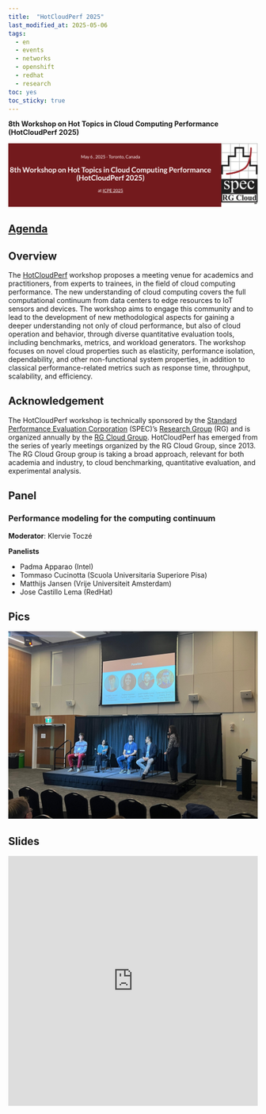 ```yaml
---
title:  "HotCloudPerf 2025"
last_modified_at: 2025-05-06
tags:
  - en
  - events
  - networks
  - openshift
  - redhat
  - research
toc: yes
toc_sticky: true
---
```


**8th Workshop on Hot Topics in Cloud Computing Performance (HotCloudPerf 2025)**

[![](/assets/images/posts/2025-05-06-hotcloudperf25/1.png)](https://hotcloudperf.spec.org/)

## [Agenda](https://hotcloudperf.spec.org/)

## Overview

The [HotCloudPerf](https://hotcloudperf.spec.org/) workshop proposes a meeting venue for academics and practitioners, from experts to trainees, in the field of cloud computing performance. The new understanding of cloud computing covers the full computational continuum from data centers to edge resources to IoT sensors and devices. The workshop aims to engage this community and to lead to the development of new methodological aspects for gaining a deeper understanding not only of cloud performance, but also of cloud operation and behavior, through diverse quantitative evaluation tools, including benchmarks, metrics, and workload generators. The workshop focuses on novel cloud properties such as elasticity, performance isolation, dependability, and other non-functional system properties, in addition to classical performance-related metrics such as response time, throughput, scalability, and efficiency.

## Acknowledgement

The HotCloudPerf workshop is technically sponsored by the [Standard Performance Evaluation Corporation](https://spec.org/) (SPEC)’s [Research Group](https://research.spec.org/) (RG) and is organized annually by the [RG Cloud Group](https://research.spec.org/working-groups/rg-cloud/). HotCloudPerf has emerged from the series of yearly meetings organized by the RG Cloud Group, since 2013. The RG Cloud Group group is taking a broad approach, relevant for both academia and industry, to cloud benchmarking, quantitative evaluation, and experimental analysis.

## Panel

### Performance modeling for the computing continuum

**Moderator**: Klervie Toczé

**Panelists**
 - Padma Apparao (Intel)
 - Tommaso Cucinotta (Scuola Universitaria Superiore Pisa)
 - Matthijs Jansen (Vrije Universiteit Amsterdam)
 - Jose Castillo Lema (RedHat)


## Pics

![](/assets/images/posts/2025-05-06-hotcloudperf25/2.jpg)

## Slides

<iframe src="https://docs.google.com/gview?url=https://raw.githubusercontent.com/josecastillolema/talks/main/2025-hotcloudperf/slides.pdf&embedded=true" style="width:100%; height: unset; aspect-ratio: 1/1;" frameborder="0"></iframe>